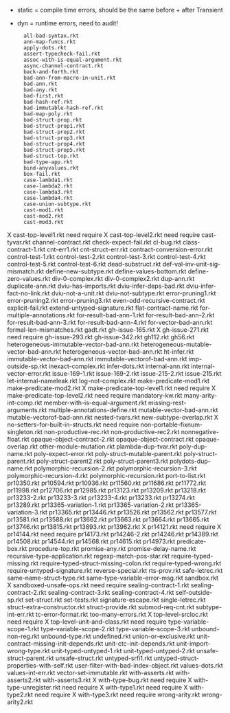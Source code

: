 - static = compile time errors, should be the same before + after Transient
- dyn = runtime errors, need to audit!

        all-bad-syntax.rkt
        ann-map-funcs.rkt
        apply-dots.rkt
        assert-typecheck-fail.rkt
        assoc-with-is-equal-argument.rkt
        async-channel-contract.rkt
        back-and-forth.rkt
        bad-ann-from-macro-in-unit.rkt
        bad-ann.rkt
        bad-any.rkt
        bad-first.rkt
        bad-hash-ref.rkt
        bad-immutable-hash-ref.rkt
        bad-map-poly.rkt
        bad-struct-prop.rkt
        bad-struct-prop1.rkt
        bad-struct-prop2.rkt
        bad-struct-prop3.rkt
        bad-struct-prop4.rkt
        bad-struct-prop5.rkt
        bad-struct-top.rkt
        bad-type-app.rkt
        bind-anyvalues.rkt
        box-fail.rkt
        case-lambda1.rkt
        case-lambda2.rkt
        case-lambda3.rkt
        case-lambda4.rkt
        case-union-subtype.rkt
        cast-mod1.rkt
        cast-mod2.rkt
        cast-mod3.rkt
X       cast-top-level1.rkt                   need require
X       cast-top-level2.rkt                   need require
        cast-tyvar.rkt
        channel-contract.rkt
        check-expect-fail.rkt
        cl-bug.rkt
        class-contract-1.rkt
        cnt-err1.rkt
        cnt-struct-err.rkt
        contract-conversion-error.rkt
        control-test-1.rkt
        control-test-2.rkt
        control-test-3.rkt
        control-test-4.rkt
        control-test-5.rkt
        control-test-6.rkt
        dead-substruct.rkt
        def-val-inv-unit-sig-mismatch.rkt
        define-new-subtype.rkt
        define-values-bottom.rkt
        define-zero-values.rkt
        div-0-complex.rkt
        div-0-complex2.rkt
        dup-ann.rkt
        duplicate-ann.rkt
        dviu-has-imports.rkt
        dviu-infer-deps-bad.rkt
        dviu-infer-fact-no-link.rkt
        dviu-not-a-unit.rkt
        dviu-not-subtype.rkt
        error-pruning1.rkt
        error-pruning2.rkt
        error-pruning3.rkt
        even-odd-recursive-contract.rkt
        explicit-fail.rkt
        extend-untyped-signature.rkt
        flat-contract-name.rkt
        for-multiple-annotations.rkt
        for-result-bad-ann-1.rkt
        for-result-bad-ann-2.rkt
        for-result-bad-ann-3.rkt
        for-result-bad-ann-4.rkt
        for-vector-bad-ann.rkt
        formal-len-mismatches.rkt
        gadt.rkt
        gh-issue-165.rkt
X       gh-issue-271.rkt                       need require
        gh-issue-293.rkt
        gh-issue-342.rkt
        gh112.rkt
        gh56.rkt
        heterogeneous-immutable-vector-bad-ann.rkt
        heterogeneous-mutable-vector-bad-ann.rkt
        heterogeneous-vector-bad-ann.rkt
        ht-infer.rkt
        immutable-vector-bad-ann.rkt
        immutable-vectorof-bad-ann.rkt
        imp-outside-sp.rkt
        inexact-complex.rkt
        infer-dots.rkt
        internal-ann.rkt
        internal-vector-error.rkt
        issue-169-1.rkt
        issue-169-2.rkt
        issue-215-2.rkt
        issue-215.rkt
        let-internal-nameleak.rkt
        log-not-complex.rkt
        make-predicate-mod1.rkt
        make-predicate-mod2.rkt
X       make-predicate-top-level1.rkt       need require
X       make-predicate-top-level2.rkt       need require
        mandatory-kw.rkt
        many-arity-int-comp.rkt
        member-with-is-equal-argument.rkt
        missing-rest-arguments.rkt
        multiple-annotations-define.rkt
        mutable-vector-bad-ann.rkt
        mutable-vectorof-bad-ann.rkt
        nested-tvars.rkt
        new-subtype-overlap.rkt
X       no-setters-for-built-in-structs.rkt  need require
        non-portable-fixnum-singleton.rkt
        non-productive-rec.rkt
        non-productive-rec2.rkt
        nonnegative-float.rkt
        opaque-object-contract-2.rkt
        opaque-object-contract.rkt
        opaque-overlap.rkt
        other-module-mutation.rkt
        plambda-dup-tvar.rkt
        poly-dup-name.rkt
        poly-expect-error.rkt
        poly-struct-mutable-parent.rkt
        poly-struct-parent.rkt
        poly-struct-parent2.rkt
        poly-struct-parent3.rkt
        polydots-dup-name.rkt
        polymorphic-recursion-2.rkt
        polymorphic-recursion-3.rkt
        polymorphic-recursion-4.rkt
        polymorphic-recursion.rkt
        port-to-list.rkt
        pr10350.rkt
        pr10594.rkt
        pr10936.rkt
        pr11560.rkt
        pr11686.rkt
        pr11772.rkt
        pr11998.rkt
        pr12706.rkt
        pr12985.rkt
        pr13123.rkt
        pr13209.rkt
        pr13218.rkt
        pr13233-2.rkt
        pr13233-3.rkt
        pr13233-4.rkt
        pr13233.rkt
        pr13274.rkt
        pr13289.rkt
        pr13365-variation-1.rkt
        pr13365-variation-2.rkt
        pr13365-variation-3.rkt
        pr13365.rkt
        pr13446.rkt
        pr13526.rkt
        pr13562.rkt
        pr13577.rkt
        pr13581.rkt
        pr13588.rkt
        pr13662.rkt
        pr13663.rkt
        pr13664.rkt
        pr13665.rkt
        pr13746.rkt
        pr13815.rkt
        pr13893.rkt
        pr13962.rkt
X       pr14121.rkt     need require
X       pr14144.rkt     need require
        pr14173.rkt
        pr14246-2.rkt
        pr14246.rkt
        pr14389.rkt
        pr14508.rkt
        pr14544.rkt
        pr14568.rkt
        pr14615.rkt
        pr14973.rkt
        predicate-box.rkt
        procedure-top.rkt
        promise-any.rkt
        promise-delay-name.rkt
        recursive-type-application.rkt
        regexp-match-pos-star.rkt
        require-typed-missing.rkt
        require-typed-struct-missing-colon.rkt
        require-typed-wrong.rkt
        require-untyped-signature.rkt
        reverse-special.rkt
        rts-prov.rkt
        safe-letrec.rkt
        same-name-struct-type.rkt
        same-type-variable-error-msg.rkt
        sandbox.rkt
X       sandboxed-unsafe-ops.rkt      need require
        sealing-contract-1.rkt
        sealing-contract-2.rkt
        sealing-contract-3.rkt
        sealing-contract-4.rkt
        self-outside-sp.rkt
        set-struct.rkt
        set-tests.rkt
        signature-escape.rkt
        single-letrec.rkt
        struct-extra-constructor.rkt
        struct-provide.rkt
        submod-req-cnt.rkt
        subtype-int-err.rkt
        tc-error-format.rkt
        too-many-errors.rkt
X       top-level-srcloc.rkt     need require
X       top-level-unit-and-class.rkt    need require
        type-variable-scope-1.rkt
        type-variable-scope-2.rkt
        type-variable-scope-3.rkt
        unbound-non-reg.rkt
        unbound-type.rkt
        undefined.rkt
        union-or-exclusive.rkt
        unit-contract-missing-init-depends.rkt
        unit-ctc-init-depends.rkt
        unit-import-wrong-type.rkt
        unit-typed-untyped-1.rkt
        unit-typed-untyped-2.rkt
        unsafe-struct-parent.rkt
        unsafe-struct.rkt
        untyped-srfi1.rkt
        untyped-struct-properties-with-self.rkt
        user-filter-with-bad-index-object.rkt
        values-dots.rkt
        values-int-err.rkt
        vector-set-immutable.rkt
        with-asserts.rkt
        with-asserts2.rkt
        with-asserts3.rkt
X       with-type-bug.rkt           need require
X       with-type-unregister.rkt    need require
X       with-type1.rkt              need require
X       with-type2.rkt              need require
X       with-type3.rkt              need require
        wrong-arity.rkt
        wrong-arity2.rkt
